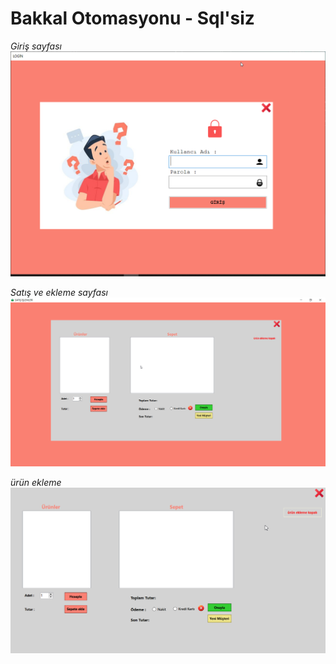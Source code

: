 # Bakkal Otomasyonu - Sql'siz

_Giriş sayfası_
![giriş sayfası](img/Benim_Bakkalım_n3xJVZhgX7.png)

_Satış ve ekleme sayfası_
![satış ve ekleme](img/Benim_Bakkalım_PxPNWqJobv.png)

_ürün ekleme_
![ürün ekleme](img/Benim_Bakkalım_iyOUMUHxr2.gif)
